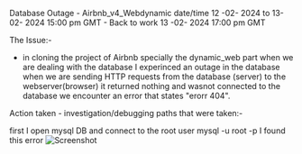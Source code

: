 Database Outage - Airbnb_v4_Webdynamic date/time 12 -02- 2024 to 13- 02- 2024 15:00 pm GMT - Back to work  13 -02- 2024 17:00 pm GMT

The Issue:-
- in cloning the project of Airbnb specially the dynamic_web part when we are dealing with the database
I experinced an outage in the database when we are sending HTTP requests from the database (server) to the webserver(browser) it returned nothing and wasnot connected to the database we encounter an error that states "erorr 404".


Action taken - investigation/debugging paths that were taken:- 

first I open mysql DB and connect to the root user 
mysql -u root -p 
I found this error 
![Screenshot](/images/Screenshot%20.png)

